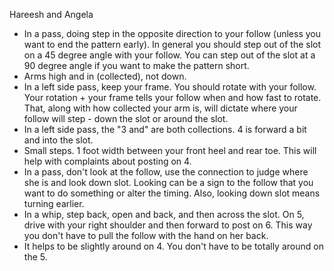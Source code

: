 Hareesh and Angela

* In a pass, doing step in the opposite direction to your follow (unless you want to end the pattern early).  In general you should step out of the slot on a 45 degree angle with your follow.  You can step out of the slot at a 90 degree angle if you want to make the pattern short.
* Arms high and in (collected), not down.
* In a left side pass, keep your frame.  You should rotate with your follow.  Your rotation + your frame tells your follow when and how fast to rotate.  That, along with how collected your arm is, will dictate where your follow will step - down the slot or around the slot.
* In a left side pass, the "3 and" are both collections.  4 is forward a bit and into the slot.
* Small steps.  1 foot width between your front heel and rear toe.  This will help with complaints about posting on 4.
* In a pass, don't look at the follow, use the connection to judge where she is and look down slot.  Looking can be a sign to the follow that you want to do something or alter the timing.  Also, looking down slot means turning earlier.
* In a whip, step back, open and back, and then across the slot.  On 5, drive with your right shoulder and then forward to post on 6.  This way you don't have to pull the follow with the hand on her back.
* It helps to be slightly around on 4.  You don't have to be totally around on the 5.
